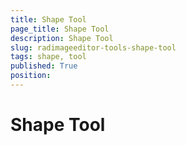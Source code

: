 ```yaml
---
title: Shape Tool
page_title: Shape Tool
description: Shape Tool
slug: radimageeditor-tools-shape-tool
tags: shape, tool
published: True
position: 
---
```


# Shape Tool

